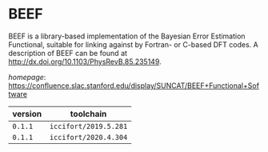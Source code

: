 # BEEF

BEEF is a library-based implementation of the Bayesian Error Estimation Functional, suitable for linking against by Fortran- or C-based DFT codes. A description of BEEF can be found at http://dx.doi.org/10.1103/PhysRevB.85.235149.

*homepage*: <https://confluence.slac.stanford.edu/display/SUNCAT/BEEF+Functional+Software>

version | toolchain
--------|----------
``0.1.1`` | ``iccifort/2019.5.281``
``0.1.1`` | ``iccifort/2020.4.304``
